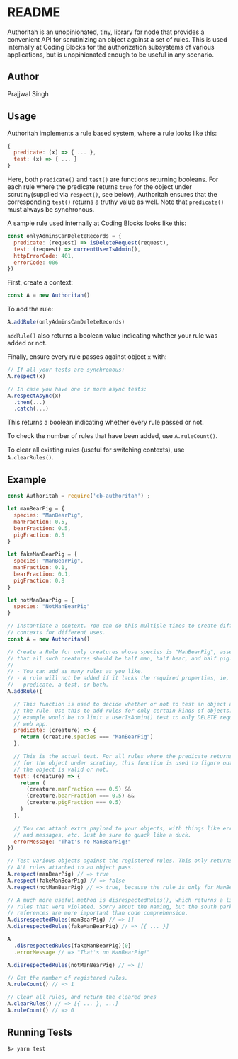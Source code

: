 # README

Authoritah is an unopinionated, tiny, library for node that provides a
convenient API for scrutinizing an object against a set of rules. This is used
internally at Coding Blocks for the authorization subsystems of various
applications, but is unopinionated enough to be useful in any scenario.

## Author

Prajjwal Singh

## Usage

Authoritah implements a rule based system, where a rule looks like this:

```javascript
{
  predicate: (x) => { ... },
  test: (x) => { ... }
}
```

Here, both `predicate()` and `test()` are functions returning booleans. For each
rule where the predicate returns `true` for the object under scrutiny(supplied
via `respect()`, see below), Authoritah ensures that the corresponding `test()`
returns a truthy value as well. Note that `predicate()` must always be
synchronous.

A sample rule used internally at Coding Blocks looks like this:

```javascript
const onlyAdminsCanDeleteRecords = {
  predicate: (request) => isDeleteRequest(request),
  test: (request) => currentUserIsAdmin(),
  httpErrorCode: 401,
  errorCode: 006
})
```

First, create a context:
```javascript
const A = new Authoritah()
```

To add the rule:

```javascript
A.addRule(onlyAdminsCanDeleteRecords)
```

`addRule()` also returns a boolean value indicating whether your rule was added
or not.

Finally, ensure every rule passes against object `x` with:

```javascript
// If all your tests are synchronous:
A.respect(x)

// In case you have one or more async tests:
A.respectAsync(x)
  .then(...)
  .catch(...)

```

This returns a boolean indicating whether every rule passed or not.

To check the number of rules that have been added, use `A.ruleCount()`.

To clear all existing rules (useful for switching contexts), use
`A.clearRules()`.

## Example

```javascript
const Authoritah = require('cb-authoritah') ;

let manBearPig = {
  species: "ManBearPig",
  manFraction: 0.5,
  bearFraction: 0.5,
  pigFraction: 0.5
}

let fakeManBearPig = {
  species: "ManBearPig",
  manFraction: 0.1,
  bearFraction: 0.1,
  pigFraction: 0.8
}

let notManBearPig = {
  species: "NotManBearPig"
}

// Instantiate a context. You can do this multiple times to create different
// contexts for different uses.
const A = new Authoritah()

// Create a Rule for only creatures whose species is "ManBearPig", asserting
// that all such creatures should be half man, half bear, and half pig.
//
// - You can add as many rules as you like.
// - A rule will not be added if it lacks the required properties, ie, either a
//   predicate, a test, or both.
A.addRule({

  // This function is used to decide whether or not to test an object against
  // the rule. Use this to add rules for only certain kinds of objects. An
  // example would be to limit a userIsAdmin() test to only DELETE requests in a
  // web app.
  predicate: (creature) => {
    return (creature.species === "ManBearPig")
  },

  // This is the actual test. For all rules where the predicate returns 'true'
  // for the object under scrutiny, this function is used to figure out whether
  // the object is valid or not.
  test: (creature) => {
    return (
      (creature.manFraction === 0.5) &&
      (creature.bearFraction === 0.5) &&
      (creature.pigFraction === 0.5)
    )
  },

  // You can attach extra payload to your objects, with things like error codes
  // and messages, etc. Just be sure to quack like a duck.
  errorMessage: "That's no ManBearPig!"
})

// Test various objects against the registered rules. This only returns true if
// ALL rules attached to an object pass.
A.respect(manBearPig) // => true
A.respect(fakeManBearPig) // => false
A.respect(notManBearPig) // => true, because the rule is only for ManBearPigs

// A much more useful method is disrespectedRules(), which returns a list of all
// rules that were violated. Sorry about the naming, but the south park
// references are more important than code comprehension.
A.disrespectedRules(manBearPig) // => []
A.disrespectedRules(fakeManBearPig) // => [{ ... }]

A
  .disrespectedRules(fakeManBearPig)[0]
  .errorMessage // => "That's no ManBearPig!"

A.disrespectedRules(notManBearPig) // => []

// Get the number of registered rules.
A.ruleCount() // => 1

// Clear all rules, and return the cleared ones
A.clearRules() // => [{ ... }, ...]
A.ruleCount() // => 0
```

## Running Tests

```
$> yarn test
```
